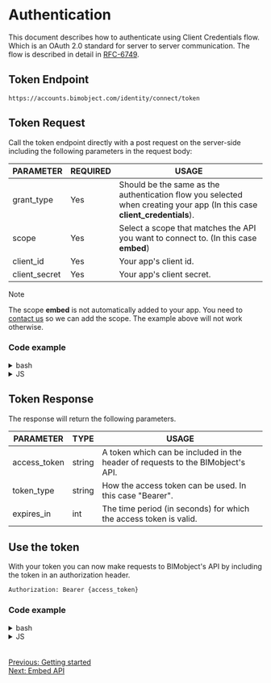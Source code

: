 # Authentication

This document describes how to authenticate using Client Credentials flow. Which is an OAuth 2.0 standard for server to server communication. The flow is described in detail in <a href="https://datatracker.ietf.org/doc/html/rfc6749#section-4.4" target="_blank">RFC-6749</a>.

## Token Endpoint

```
https://accounts.bimobject.com/identity/connect/token
```

## Token Request

Call the token endpoint directly with a post request on the server-side including the following parameters in the request body:

| PARAMETER     | REQUIRED | USAGE                                                                                                                    |
| ------------- | -------- | ------------------------------------------------------------------------------------------------------------------------ |
| grant_type    | Yes      | Should be the same as the authentication flow you selected when creating your app (In this case **client_credentials**). |
| scope         | Yes      | Select a scope that matches the API you want to connect to. (In this case **embed**)                                     |
| client_id     | Yes      | Your app's client id.                                                                                                    |
| client_secret | Yes      | Your app's client secret.                                                                                                |

> [!NOTE]  
> The scope **embed** is not automatically added to your app. You need to [contact us](/contact/README.md) so we can add the scope. The example above will not work otherwise.

### Code example

<details><summary>bash</summary>

```bash
curl -X "POST" -d grant_type=client_credentials -d scope=embed -d client_id=XXXXX -d client_secret=XXXXX https://accounts.bimobject.com/identity/connect/token
```

</details>

<details><summary>JS</summary>

- Make sure to set the `Content-Type` header to `application/x-www-form-urlencoded`
- Set the request body to `new URLSearchParams(clientCredentials)`

```javascript
const clientCredentials = {
  grant_type: "client_credentials",
  client_id: { clientId },
  client_secret: { clientSecret },
  scope: "embed",
};
const authenticate = async () => {
  const response = await fetch(
    "https://accounts.bimobject.com/identity/connect/token",
    {
      method: "POST",
      headers: {
        "Content-Type": "application/x-www-form-urlencoded",
      },
      body: new URLSearchParams(clientCredentials),
    }
  );
};
```

</details>

## Token Response

The response will return the following parameters.

| PARAMETER    | TYPE   | USAGE                                                                           |
| ------------ | ------ | ------------------------------------------------------------------------------- |
| access_token | string | A token which can be included in the header of requests to the BIMobject's API. |
| token_type   | string | How the access token can be used. In this case "Bearer".                        |
| expires_in   | int    | The time period (in seconds) for which the access token is valid.               |

## Use the token

With your token you can now make requests to BIMobject's API by including the token in an authorization header.

`Authorization: Bearer {access_token}`

### Code example

<details><summary>bash</summary>

```bash
curl -H "Authorization: Bearer XXXXX" https://embed-api.bimobject.com/v1/products/by-gtin/XXXXX
```

</details>

<details><summary>JS</summary>

```javascript
const response = await fetch(
  `https://embed-api.bimobject.com/v1/products/by-gtin/${gtin}`,
  {
    headers: {
      Authorization: `Bearer ${clientCredentialsToken}`,
    },
  }
);
```

</details>
<br><br>
<a style="text-align: left;" href="/01-getting-started/README.md" >Previous: Getting started</a><br>
<a style="text-align: left;" href="/03-embed-api/README.md" >Next: Embed API</a>

